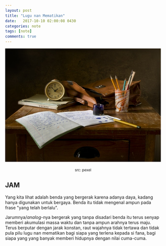 ```yaml
---
layout: post
title: "Lugu nan Mematikan"
date:   2017-10-10 02:00:08 0430
categories: note
tags: [note]
comments: true
---
```


![waktu](/assets/img/clck/pxl-jam.jpeg)<center><small class="caption">src: pexel</small></center>

## JAM

Yang kita lihat adalah benda yang bergerak karena adanya daya, kadang hanya  digunakan untuk bergaya. Benda itu tidak mengenal ampun pada frase "yang telah berlalu".

Jarumnya/*analog*-nya bergerak yang tanpa disadari benda itu terus senyap memberi akumulasi massa waktu dan tanpa ampun arahnya terus maju. Terus berputar dengan jarak konstan, raut wajahnya tidak tertawa dan tidak pula pilu lugu nan mematikan bagi siapa yang terlena kepada si fana, bagi siapa yang yang banyak memberi hidupnya dengan nilai cuma-cuma.
